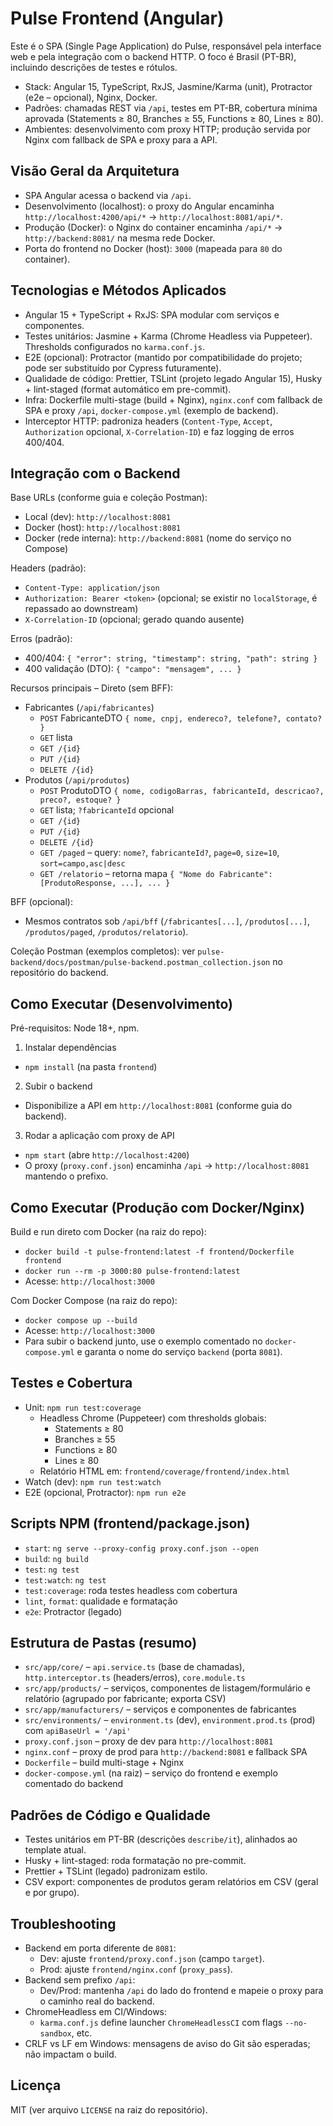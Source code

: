 # Pulse Frontend (Angular)

Este é o SPA (Single Page Application) do Pulse, responsável pela interface web e pela integração com o backend HTTP. O foco é Brasil (PT-BR), incluindo descrições de testes e rótulos.

- Stack: Angular 15, TypeScript, RxJS, Jasmine/Karma (unit), Protractor (e2e – opcional), Nginx, Docker.
- Padrões: chamadas REST via `/api`, testes em PT-BR, cobertura mínima aprovada (Statements ≥ 80, Branches ≥ 55, Functions ≥ 80, Lines ≥ 80).
- Ambientes: desenvolvimento com proxy HTTP; produção servida por Nginx com fallback de SPA e proxy para a API.

## Visão Geral da Arquitetura

- SPA Angular acessa o backend via `/api`.
- Desenvolvimento (localhost): o proxy do Angular encaminha `http://localhost:4200/api/*` → `http://localhost:8081/api/*`.
- Produção (Docker): o Nginx do container encaminha `/api/*` → `http://backend:8081/` na mesma rede Docker.
- Porta do frontend no Docker (host): `3000` (mapeada para `80` do container).

## Tecnologias e Métodos Aplicados

- Angular 15 + TypeScript + RxJS: SPA modular com serviços e componentes.
- Testes unitários: Jasmine + Karma (Chrome Headless via Puppeteer). Thresholds configurados no `karma.conf.js`.
- E2E (opcional): Protractor (mantido por compatibilidade do projeto; pode ser substituído por Cypress futuramente).
- Qualidade de código: Prettier, TSLint (projeto legado Angular 15), Husky + lint-staged (format automático em pre-commit).
- Infra: Dockerfile multi-stage (build + Nginx), `nginx.conf` com fallback de SPA e proxy `/api`, `docker-compose.yml` (exemplo de backend).
- Interceptor HTTP: padroniza headers (`Content-Type`, `Accept`, `Authorization` opcional, `X-Correlation-ID`) e faz logging de erros 400/404.

## Integração com o Backend

Base URLs (conforme guia e coleção Postman):
- Local (dev): `http://localhost:8081`
- Docker (host): `http://localhost:8081`
- Docker (rede interna): `http://backend:8081` (nome do serviço no Compose)

Headers (padrão):
- `Content-Type: application/json`
- `Authorization: Bearer <token>` (opcional; se existir no `localStorage`, é repassado ao downstream)
- `X-Correlation-ID` (opcional; gerado quando ausente)

Erros (padrão):
- 400/404: `{ "error": string, "timestamp": string, "path": string }`
- 400 validação (DTO): `{ "campo": "mensagem", ... }`

Recursos principais – Direto (sem BFF):
- Fabricantes (`/api/fabricantes`)
  - `POST` FabricanteDTO `{ nome, cnpj, endereco?, telefone?, contato? }`
  - `GET` lista
  - `GET /{id}`
  - `PUT /{id}`
  - `DELETE /{id}`
- Produtos (`/api/produtos`)
  - `POST` ProdutoDTO `{ nome, codigoBarras, fabricanteId, descricao?, preco?, estoque? }`
  - `GET` lista; `?fabricanteId` opcional
  - `GET /{id}`
  - `PUT /{id}`
  - `DELETE /{id}`
  - `GET /paged` – query: `nome?`, `fabricanteId?`, `page=0`, `size=10`, `sort=campo,asc|desc`
  - `GET /relatorio` – retorna mapa `{ "Nome do Fabricante": [ProdutoResponse, ...], ... }`

BFF (opcional):
- Mesmos contratos sob `/api/bff` (`/fabricantes[...]`, `/produtos[...]`, `/produtos/paged`, `/produtos/relatorio`).

Coleção Postman (exemplos completos): ver `pulse-backend/docs/postman/pulse-backend.postman_collection.json` no repositório do backend.

## Como Executar (Desenvolvimento)

Pré-requisitos: Node 18+, npm.

1) Instalar dependências
- `npm install` (na pasta `frontend`)

2) Subir o backend
- Disponibilize a API em `http://localhost:8081` (conforme guia do backend).

3) Rodar a aplicação com proxy de API
- `npm start` (abre `http://localhost:4200`)
- O proxy (`proxy.conf.json`) encaminha `/api` → `http://localhost:8081` mantendo o prefixo.

## Como Executar (Produção com Docker/Nginx)

Build e run direto com Docker (na raiz do repo):
- `docker build -t pulse-frontend:latest -f frontend/Dockerfile frontend`
- `docker run --rm -p 3000:80 pulse-frontend:latest`
- Acesse: `http://localhost:3000`

Com Docker Compose (na raiz do repo):
- `docker compose up --build`
- Acesse: `http://localhost:3000`
- Para subir o backend junto, use o exemplo comentado no `docker-compose.yml` e garanta o nome do serviço `backend` (porta `8081`).

## Testes e Cobertura

- Unit: `npm run test:coverage`
  - Headless Chrome (Puppeteer) com thresholds globais:
    - Statements ≥ 80
    - Branches ≥ 55
    - Functions ≥ 80
    - Lines ≥ 80
  - Relatório HTML em: `frontend/coverage/frontend/index.html`
- Watch (dev): `npm run test:watch`
- E2E (opcional, Protractor): `npm run e2e`

## Scripts NPM (frontend/package.json)

- `start`: `ng serve --proxy-config proxy.conf.json --open`
- `build`: `ng build`
- `test`: `ng test`
- `test:watch`: `ng test`
- `test:coverage`: roda testes headless com cobertura
- `lint`, `format`: qualidade e formatação
- `e2e`: Protractor (legado)

## Estrutura de Pastas (resumo)

- `src/app/core/` – `api.service.ts` (base de chamadas), `http.interceptor.ts` (headers/erros), `core.module.ts`
- `src/app/products/` – serviços, componentes de listagem/formulário e relatório (agrupado por fabricante; exporta CSV)
- `src/app/manufacturers/` – serviços e componentes de fabricantes
- `src/environments/` – `environment.ts` (dev), `environment.prod.ts` (prod) com `apiBaseUrl = '/api'`
- `proxy.conf.json` – proxy de dev para `http://localhost:8081`
- `nginx.conf` – proxy de prod para `http://backend:8081` e fallback SPA
- `Dockerfile` – build multi-stage + Nginx
- `docker-compose.yml` (na raiz) – serviço do frontend e exemplo comentado do backend

## Padrões de Código e Qualidade

- Testes unitários em PT-BR (descrições `describe/it`), alinhados ao template atual.
- Husky + lint-staged: roda formatação no pre-commit.
- Prettier + TSLint (legado) padronizam estilo.
- CSV export: componentes de produtos geram relatórios em CSV (geral e por grupo).

## Troubleshooting

- Backend em porta diferente de `8081`:
  - Dev: ajuste `frontend/proxy.conf.json` (campo `target`).
  - Prod: ajuste `frontend/nginx.conf` (`proxy_pass`).
- Backend sem prefixo `/api`:
  - Dev/Prod: mantenha `/api` do lado do frontend e mapeie o proxy para o caminho real do backend.
- ChromeHeadless em CI/Windows:
  - `karma.conf.js` define launcher `ChromeHeadlessCI` com flags `--no-sandbox`, etc.
- CRLF vs LF em Windows: mensagens de aviso do Git são esperadas; não impactam o build.

## Licença

MIT (ver arquivo `LICENSE` na raiz do repositório).
